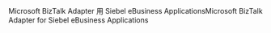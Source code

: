 <span data-ttu-id="3d296-101">Microsoft BizTalk Adapter 用 Siebel eBusiness Applications</span><span class="sxs-lookup"><span data-stu-id="3d296-101">Microsoft BizTalk Adapter for Siebel eBusiness Applications</span></span>